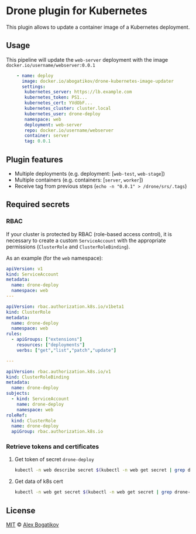 Drone plugin for Kubernetes
========================

This plugin allows to update a container image of a Kubernetes deployment.

## Usage

This pipeline will update the `web-server` deployment with the image `docker.io/username/webserver:0.0.1`

```yaml
    - name: deploy
      image: docker.io/abogatikov/drone-kubernetes-image-updater
      settings:
       kubernetes_server: https://lb.example.com
       kubernetes_token: PS1...
       kubernetes_cert: YVdObF...
       kubernetes_cluster: cluster.local
       kubernetes_user: drone-deploy
       namespace: web
       deployment: web-server
       repo: docker.io/username/webserver
       container: server
       tag: 0.0.1
```

## Plugin features
 
  - Multiple deployments (e.g. deployment: [`web-test`, `web-stage`])
  - Multiple containers (e.g. containers: [`server`, `worker`]) 
  - Receive tag from previous steps (`echo -n "0.0.1" > /drone/srs/.tags`)

## Required secrets
 
### RBAC

If your cluster is protected by RBAC (role-based access control), it is necessary to create a custom `ServiceAccount` with the appropriate permissions (`ClusterRole` and `ClusterRoleBinding`).

As an example (for the `web` namespace):

```yaml
apiVersion: v1
kind: ServiceAccount
metadata:
  name: drone-deploy
  namespace: web
---

apiVersion: rbac.authorization.k8s.io/v1beta1
kind: ClusterRole
metadata:
  name: drone-deploy
  namespace: web
rules:
  - apiGroups: ["extensions"]
    resources: ["deployments"]
    verbs: ["get","list","patch","update"]

---

apiVersion: rbac.authorization.k8s.io/v1
kind: ClusterRoleBinding
metadata:
  name: drone-deploy
subjects:
  - kind: ServiceAccount
    name: drone-deploy
    namespace: web
roleRef:
  kind: ClusterRole
  name: drone-deploy
  apiGroup: rbac.authorization.k8s.io
```

### Retrieve tokens and certificates

1. Get token of secret `drone-deploy`
   ```bash
   kubectl -n web describe secret $(kubectl -n web get secret | grep drone-deploy | awk '{print $1}')
   ```
2. Get data of k8s cert
   ```bash
   kubectl -n web get secret $(kubectl -n web get secret | grep drone-deploy | awk '{print $1}') -o "jsonpath={.data['ca\.crt']}"
   ```

## License

[MIT](LICENSE) © [Alex Bogatikov](https://github.com/abogatikov) 
